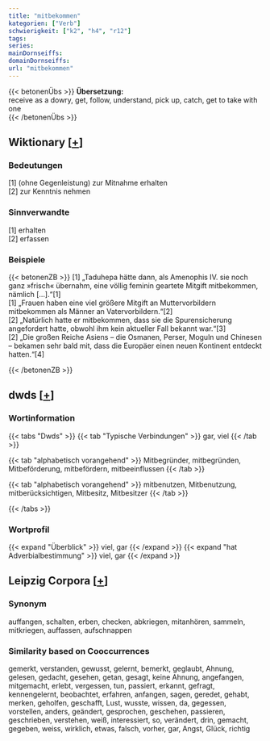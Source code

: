 ```yaml
---
title: "mitbekommen"
kategorien: ["Verb"]
schwierigkeit: ["k2", "h4", "r12"]
tags:
series:
mainDornseiffs:
domainDornseiffs:
url: "mitbekommen"
---
```


{{< betonenÜbs >}}
**Übersetzung:**  
receive as a dowry, get, follow, understand, pick up, catch, get  to take with one  
{{< /betonenÜbs >}}

## Wiktionary [[+](https://de.wiktionary.org/wiki/mitbekommen)]

### Bedeutungen
[1] (ohne Gegenleistung) zur Mitnahme erhalten  
[2] zur Kenntnis nehmen  

### Sinnverwandte
[1] erhalten  
[2] erfassen  

### Beispiele
{{< betonenZB >}}
[1] „Taduhepa hätte dann, als Amenophis IV. sie noch ganz »frisch« übernahm, eine völlig feminin geartete Mitgift mitbekommen, nämlich […].“[1]  
[1] „Frauen haben eine viel größere Mitgift an Muttervorbildern mitbekommen als Männer an Vatervorbildern.“[2]  
[2] „Natürlich hatte er mitbekommen, dass sie die Spurensicherung angefordert hatte, obwohl ihm kein aktueller Fall bekannt war.“[3]  
[2] „Die großen Reiche Asiens – die Osmanen, Perser, Moguln und Chinesen – bekamen sehr bald mit, dass die Europäer einen neuen Kontinent entdeckt hatten.“[4]  

{{< /betonenZB >}}


## dwds [[+](https://www.dwds.de/wb/mitbekommen)]

### Wortinformation
{{< tabs "Dwds" >}}
{{< tab "Typische Verbindungen" >}}
gar, viel
{{< /tab >}}

{{< tab "alphabetisch vorangehend" >}}
Mitbegründer, mitbegründen, Mitbeförderung, mitbefördern, mitbeeinflussen
{{< /tab >}}

{{< tab "alphabetisch vorangehend" >}}
mitbenutzen, Mitbenutzung, mitberücksichtigen, Mitbesitz, Mitbesitzer
{{< /tab >}}

{{< /tabs >}}

### Wortprofil
{{< expand "Überblick" >}} viel, gar {{< /expand >}}
{{< expand "hat Adverbialbestimmung" >}} viel, gar {{< /expand >}}

## Leipzig Corpora [[+](https://corpora.uni-leipzig.de/en/res?word=mitbekommen&corpusId=deu_newscrawl-public_2018)]


### Synonym
auffangen, schalten, erben, checken, abkriegen, mitanhören, sammeln, mitkriegen, auffassen, aufschnappen


### Similarity based on Cooccurrences
gemerkt, verstanden, gewusst, gelernt, bemerkt, geglaubt, Ahnung, gelesen, gedacht, gesehen, getan, gesagt, keine Ahnung, angefangen, mitgemacht, erlebt, vergessen, tun, passiert, erkannt, gefragt, kennengelernt, beobachtet, erfahren, anfangen, sagen, geredet, gehabt, merken, geholfen, geschafft, Lust, wusste, wissen, da, gegessen, vorstellen, anders, geändert, gesprochen, geschehen, passieren, geschrieben, verstehen, weiß, interessiert, so, verändert, drin, gemacht, gegeben, weiss, wirklich, etwas, falsch, vorher, gar, Angst, Glück, richtig

